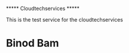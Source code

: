 ***** Cloudtechservices *****

This is the test service for the cloudtechservices
<!DOCTYPE html>
<html>
<head>
    <title>Print Name:Cloudtechservices</title>
</head>
<body>
    <h1>Binod Bam</h1>
</body>
</html>

